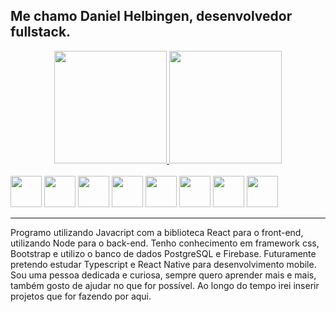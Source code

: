 ## Me chamo Daniel Helbingen, desenvolvedor fullstack. 

<div align="center">
  <a href="https://github.com/helbingen">
  <img height="180em" src="https://github-readme-stats.vercel.app/api?username=helbingen&show_icons=true&theme=dark&include_all_commits=true&count_private=true"/>
  <img height="180em" src="https://github-readme-stats.vercel.app/api/top-langs/?username=helbingen&layout=compact&langs_count=7&theme=dark"/>
  </a></div>
<div style="display: inline_block"><br>
  <img height="50" src="https://cdn.jsdelivr.net/gh/devicons/devicon/icons/html5/html5-plain-wordmark.svg" />
  <img height="50" src="https://cdn.jsdelivr.net/gh/devicons/devicon/icons/css3/css3-plain-wordmark.svg" />
  <img height="50" src="https://cdn.jsdelivr.net/gh/devicons/devicon/icons/javascript/javascript-original.svg" />
  <img height="50" src="https://cdn.jsdelivr.net/gh/devicons/devicon/icons/react/react-original-wordmark.svg" />
<img height="50" src="https://cdn.jsdelivr.net/gh/devicons/devicon/icons/firebase/firebase-plain-wordmark.svg" />
<img height="50" src="https://cdn.jsdelivr.net/gh/devicons/devicon/icons/nodejs/nodejs-original.svg" />
<img height="50" src="https://cdn.jsdelivr.net/gh/devicons/devicon/icons/mongodb/mongodb-original-wordmark.svg" />
<img height="50" src="https://cdn.jsdelivr.net/gh/devicons/devicon/icons/electron/electron-original.svg" />
 </div><hr>
Programo utilizando Javacript com a biblioteca React para o front-end, utilizando Node para o back-end. Tenho conhecimento em framework css, Bootstrap e utilizo o banco de dados PostgreSQL e Firebase. Futuramente pretendo estudar Typescript e React Native para desenvolvimento mobile.
Sou uma pessoa dedicada e curiosa, sempre quero aprender mais e mais, também gosto de ajudar no que for possível.
Ao longo do tempo irei inserir projetos que for fazendo por aqui. 
  
